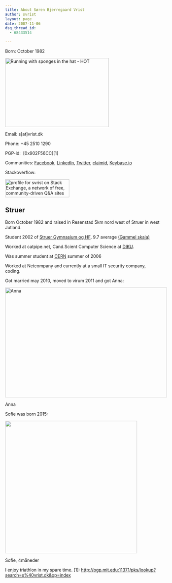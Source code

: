 ```yaml
---
title: About Søren Bjerregaard Vrist
author: svrist
layout: page
date: 2007-11-06
dsq_thread_id:
  - 68433514

---
```

Born: October 1982

<div id="attachment_31974" style="width: 346px" class="wp-caption alignright">
  <img class=" wp-image-31974" src="http://blog.vrist.dk/newwp/wp-content/uploads/2014/08/10496157_311947045633747_2368522470669951029_o-300x199.jpg" alt="Running with sponges in the hat - HOT" width="336" height="223" />
</div>

Email: s[at]vrist.dk

Phone: +45 2510 1290
  
PGP-id:  [0x902F56CC][1]

Communities: <a title="Facebook" href="http://www.facebook.com/people/Sren_Vrist/572612569" target="_blank">Facebook</a>, 
<a title="Min linkedin Profil" href="http://www.linkedin.com/in/svrist" target="_blank">LinkedIn</a>, <a href="http://twitter.com/svrist" target="_blank">Twitter</a>, <a href="http://claimid.com/svrist" target="_blank">claimid</a>, <a href="https://keybase.io/svrist" target="_blank">Keybase.io</a>
  
Stackoverflow:

<a href="http://stackexchange.com/users/71/svrist"><img src="http://stackexchange.com/users/flair/71.png" width="208" height="58" alt="profile for svrist on Stack Exchange, a network of free, community-driven Q&amp;A sites" title="profile for svrist on Stack Exchange, a network of free, community-driven Q&amp;A sites" /></a>

## Struer

Born October 1982 and raised in 
Resenstad 5km nord west of Struer in west Jutland.

Student 2002 of <a title="Struer Gymnasiums Website"
href="http://www.Struer-gym.dk" target="_blank">Struer Gymnasium og HF</a>. 9.7
average <a title="Omregning" href="http://www.uvm.dk/nyskala/omr.htm"
target="_blank">(Gammel skala)</a>


Worked at catpipe.net, Cand.Scient Computer Science at [DIKU](https://diku.dk).

Was summer student at  <a title="CERN i Schweiz"
href="http://cern.ch" target="_blank">CERN</a> summer of 2006

Worked at Netcompany and currently at a small IT security company, coding.

Got married may 2010, moved to virum 2011 and got Anna:

<div style="width: 535px" class="wp-caption alignleft">
  <a href="https://lh4.googleusercontent.com/-8_TLaVZF6nU/Ub89qgRgafI/AAAAAAAAR5g/p0K6Iq0I5nI/w1459-h985-no/DSC_0364-MIX.jpg"><img class=" " src="https://lh4.googleusercontent.com/-8_TLaVZF6nU/Ub89qgRgafI/AAAAAAAAR5g/p0K6Iq0I5nI/w1459-h985-no/DSC_0364-MIX.jpg" alt="Anna" width="525" height="355" /></a>
  
  <p class="wp-caption-text">
    Anna
  </p>
</div>

Sofie was born 2015:

<div style="width: 438px" class="wp-caption alignnone">
  <img class="" src="https://lh3.googleusercontent.com/AQKXyZEhFM62uUmIqlHbY4b-xLcm3VMszbYbPhQmKbRpTrXtFW1gjOgWDuugAs9kqws4IH0suIChI9QGGP133vPt2WQI44_Ah-iGjUXateGAZMRA-EPSdEw_UEx7qdj41SrvKzCxo-1hXdEkrLykFA9PnIxilTQpe1V8zII5nvZG_KceobcPeYFfDwZKCC1Kc9FXp3zDerbgaIF09fh1igp91DL13Ga-64sXyBxvCUuFPtXkqaEkHfFj8A4-Bbb9c7lie8ld_8aSjbOW2xEOTSXif0Lp8j4GpY8Tg8lNmtWOdUuBXB_h-IU_Rn7GpD-_BDCMBvIgW491YEp_z3oelLUPR5nd4cY42VWIEl4V6bHJYF1cdCd6tLaqhZ637fQy1kaKQ6Wz0665AGMQ9YuygqowtDbQz6i_DXbMBRs3FIreImcoQeYxGENTRdAsB8bQHJrKbYNGUvSQAme1dCskvVFL9QgOEdBS3YIWpoC04X3zS8Unb07IVAPraXqoi3LzLnRvMdUSZ1L-QXEGcLuyn5LZZ1_XQJnJX95Cv1R1uYYc1EctI--BNUFuliZcWqq6iwMwVQ=s818-no" alt="" width="428" height="428" />
  
  <p class="wp-caption-text">
    Sofie, 4måneder
  </p>
</div>

I enjoy triathlon in my spare time.
 [1]: http://pgp.mit.edu:11371/pks/lookup?search=s%40vrist.dk&op=index

